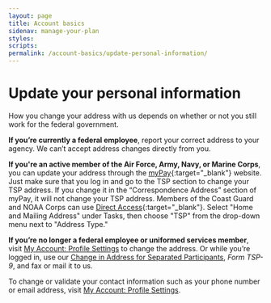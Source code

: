 ```yaml
---
layout: page
title: Account basics
sidenav: manage-your-plan
styles:
scripts:
permalink: /account-basics/update-personal-information/
---
```

# Update your personal information

How you change your address with us depends on whether or not you still work for the federal government.

**If you’re currently a federal employee**, report your correct address to your agency. We can’t accept address changes directly from you.

**If you're an active member of the Air Force, Army, Navy, or Marine Corps**, you can update your address through the [myPay](https://mypay.dfas.mil/mypay.aspx){:target="\_blank"} website. Just make sure that you log in and go to the TSP section to change your TSP address. If you change it in the “Correspondence Address” section of myPay, it will not change your TSP address. Members of the Coast Guard and NOAA Corps can use [Direct Access](https://portal.direct-access.us/){:target="\_blank"}. Select "Home and Mailing Address" under Tasks, then choose "TSP" from the drop-down menu next to "Address Type."

**If you’re no longer a federal employee or uniformed services member**, visit [My Account: Profile Settings](#) to change the address. Or while you’re logged in, use our [Change in Address for Separated Participants](/PDF/forms/tsp-9.pdf), *Form TSP-9*, and fax or mail it to us.

To change or validate your contact information such as your phone number or email address, visit [My Account: Profile Settings](#).
